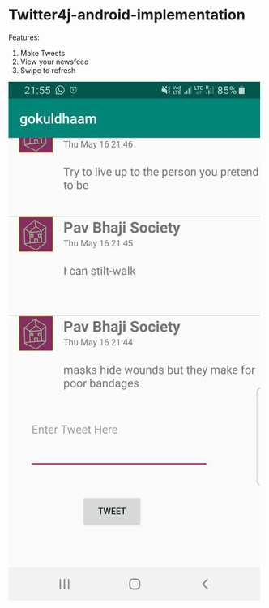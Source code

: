 # Twitter4j-android-implementation

Features:

1. Make Tweets
2. View your newsfeed
3. Swipe to refresh

![screenshot](img.jpg)
